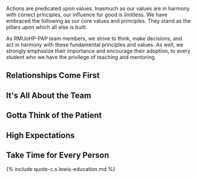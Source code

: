 
Actions are predicated upon values. Inasmuch as our values are in harmony with correct principles, our influence for good is limitless. We have embraced the following as our core values and principles. They stand as the pillars upon which all else is built. 

As RMUoHP-PAP team members, we strive to think, make decisions, and act in harmony with these fundamental principles and values. As well, we strongly emphasize their importance and encourage their adoption, to every student who we have the privilege of teaching and mentoring. 

## Relationships Come First



## It's All About the Team



## Gotta Think of the Patient



## High Expectations



## Take Time for Every Person

{% include quote-c.s.lewis-education.md %}